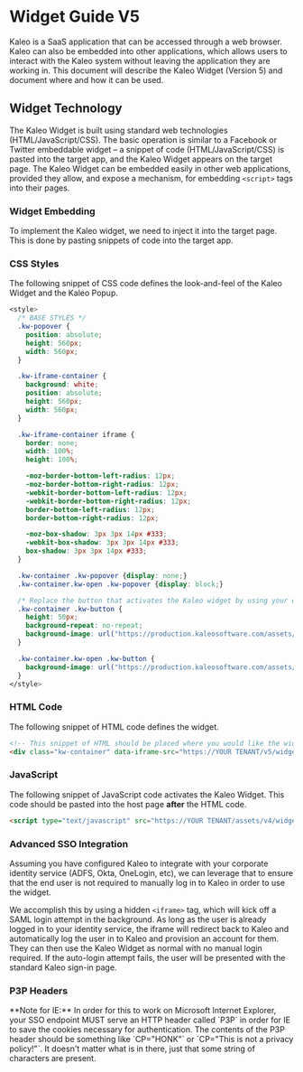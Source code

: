 # Widget Guide V5

Kaleo is a SaaS application that can be accessed through a web browser. Kaleo can also be embedded into other applications, which allows users to interact with the Kaleo system without leaving the application they are working in.  This document will describe the Kaleo Widget (Version 5) and document where and how it can be used.

## Widget Technology

The Kaleo Widget is built using standard web technologies (HTML/JavaScript/CSS). The basic operation is similar to a Facebook or Twitter embeddable widget – a snippet of code (HTML/JavaScript/CSS) is pasted into the target app, and the Kaleo Widget appears on the target page.  The Kaleo Widget can be embedded easily in other web applications, provided they allow, and expose a mechanism, for embedding `<script>` tags into their pages.

### Widget Embedding

To implement the Kaleo widget, we need to inject it into the target page. This is done by pasting snippets of code into the target app.

### CSS Styles

The following snippet of CSS code defines the look-and-feel of the Kaleo Widget and the Kaleo Popup.

```css
<style>
  /* BASE STYLES */
  .kw-popover {
    position: absolute;
    height: 560px;
    width: 560px;
  }

  .kw-iframe-container {
    background: white;
    position: absolute;
    height: 560px;
    width: 560px;
  }

  .kw-iframe-container iframe {
    border: none;
    width: 100%;
    height: 100%;

    -moz-border-bottom-left-radius: 12px;
    -moz-border-bottom-right-radius: 12px;
    -webkit-border-bottom-left-radius: 12px;
    -webkit-border-bottom-right-radius: 12px;
    border-bottom-left-radius: 12px;
    border-bottom-right-radius: 12px;

    -moz-box-shadow: 3px 3px 14px #333;
    -webkit-box-shadow: 3px 3px 14px #333;
    box-shadow: 3px 3px 14px #333;
  }

  .kw-container .kw-popover {display: none;}
  .kw-container.kw-open .kw-popover {display: block;}

  /* Replace the button that activates the Kaleo widget by using your own custom image here */
  .kw-container .kw-button {
    height: 50px;
    background-repeat: no-repeat;
    background-image: url("https://production.kaleosoftware.com/assets/widgets/placeholder-closed.png");
  }

  .kw-container.kw-open .kw-button {
    background-image: url("https://production.kaleosoftware.com/assets/widgets/placeholder-open-2.png");
  }
</style>
```

### HTML Code

The following snippet of HTML code defines the widget.

```html
<!-- This snippet of HTML should be placed where you would like the widget to display on your page -->
<div class="kw-container" data-iframe-src="https://YOUR TENANT/v5/widget" data-show-spinner="true"></div>
```

### JavaScript

The following snippet of JavaScript code activates the Kaleo Widget. This code should be pasted into the host page **after** the HTML code.

```html
<script type="text/javascript" src="https://YOUR TENANT/assets/v4/widgets/injector.js" async defer></script>
```

### Advanced SSO Integration

Assuming you have configured Kaleo to integrate with your corporate identity service (ADFS, Okta, OneLogin, etc), we can leverage that to ensure that the end user is not required to manually log in to Kaleo in order to use the widget.

We accomplish this by using a hidden `<iframe>` tag, which will kick off a SAML login attempt in the background. As long as the user is already logged in to your identity service, the iframe will redirect back to Kaleo and automatically log the user in to Kaleo and provision an account for them. They can then use the Kaleo Widget as normal with no manual login required. If the auto-login attempt fails, the user will be presented with the standard Kaleo sign-in page.

### P3P Headers

<div class="well">
  **Note for IE:** In order for this to work on Microsoft Internet Explorer, your SSO endpoint MUST serve an HTTP header called `P3P` in order for IE to save the cookies necessary for authentication. The contents of the P3P header should be something like `CP="HONK"` or `CP="This is not a privacy policy!"`. It doesn't matter what is in there, just that some string of characters are present.
</div>

&nbsp;
